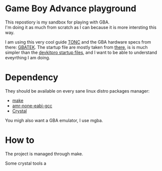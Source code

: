 # Game Boy Advance playground

This repostiory is my sandbox for playing with GBA.  
I'm doing it as much from scratch as I can because it is more intersting this way.  

I am using this  very cool guide [TONC](https://www.coranac.com/tonc/text/toc.htm) 
and the GBA hardware specs from there: [GBATEK](https://problemkaputt.de/gbatek.htm).
The startup file are mostly taken from [there](https://github.com/georgemorgan/gba/blob/master/gba.s), 
is is much simpler than the [devkitpro startup files](https://github.com/devkitPro/devkitarm-crtls/blob/master/gba_cart.ld), 
and I want to be able to understand eveyrthing I am doing.

# Dependency
They should be available on every sane linux distro packages manager:
- [make](https://www.gnu.org/software/make/)
- [amr-none-eabi-gcc](https://developer.arm.com/tools-and-software/open-source-software/developer-tools/gnu-toolchain/downloads)
- [Crystal](https://crystal-lang.org/)

You migh also want a GBA emulator, I use mgba.

# How to
The project is managed through make.



Some crystal tools a